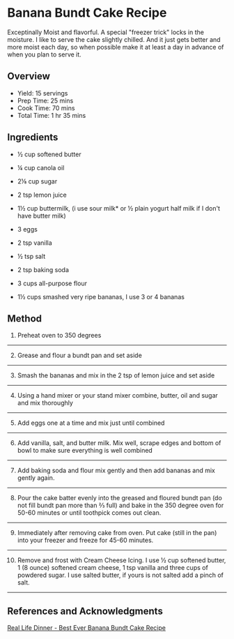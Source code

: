 # Banana Bundt Cake Recipe

Exceptinally Moist and flavorful. A special "freezer trick" locks in the moisture. I like to serve the cake slightly chilled. And it just gets better and more moist each day, so when possible make it at least a day in advance of when you plan to serve it.

## Overview

- Yield: 15 servings
- Prep Time: 25 mins
- Cook Time: 70 mins
- Total Time: 1 hr 35 mins

## Ingredients

- ½ cup softened butter

- ¼ cup canola oil

- 2⅛ cup sugar

- 2 tsp lemon juice

- 1½ cup buttermilk, (i use sour milk* or ½ plain yogurt half milk if I don't have butter milk)

- 3 eggs

- 2 tsp vanilla

- ½ tsp salt

- 2 tsp baking soda

- 3 cups all-purpose flour

- 1½ cups smashed very ripe bananas, I use 3 or 4 bananas

## Method

1. Preheat oven to 350 degrees
---
2. Grease and flour a bundt pan and set aside
---
3. Smash the bananas and mix in the 2 tsp of lemon juice and set aside
---
4. Using a hand mixer or your stand mixer combine, butter, oil and sugar and mix thoroughly
---
5. Add eggs one at a time and mix just until combined
---
6. Add vanilla, salt, and butter milk. Mix well, scrape edges and bottom of bowl to make sure everything is well combined
---
7. Add baking soda and flour mix gently and then add bananas and mix gently again.
---
8. Pour the cake batter evenly into the greased and floured bundt pan (do not fill bundt pan more than ⅔ full) and bake in the 350 degree oven for 50-60 minutes or until toothpick comes out clean.
---
9. Immediately after removing cake from oven. Put cake (still in the pan) into your freezer and freeze for 45-60 minutes.
---
10. Remove and frost with Cream Cheese Icing. I use ½ cup softened butter, 1 (8 ounce) softened cream cheese, 1 tsp vanilla and three cups of powdered sugar. I use salted butter, if yours is not salted add a pinch of salt.
---

## References and Acknowledgments

[Real Life Dinner - Best Ever Banana Bundt Cake Recipe](http://reallifedinner.com/best-ever-banana-bundt-cake-recipe/)
